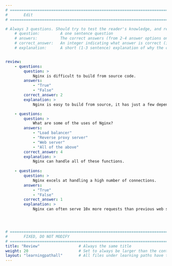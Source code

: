 ```yaml
---
# ================================================================================
#       Edit
# ================================================================================

# Always 3 questions. Should try to test the reader's knowledge, and reinforce the key points you want them to remember.
    # question:         A one sentence question
    # answers:          The correct answers (from 2-4 answer options only). Should be surrounded by quotes.
    # correct_answer:   An integer indicating what answer is correct (index starts from 0)
    # explanation:      A short (1-3 sentence) explanation of why the correct answer is correct. Can add additional context if desired


review:
    - questions:
        question: >
            Nginx is difficult to build from source code.
        answers:
            - "True"
            - "False"
        correct_answer: 2                    
        explanation: >
            Nginx is easy to build from source, it has just a few dependencies.

    - questions:
        question: >
            What are some of the uses of Nginx?
        answers:
            - "Load balancer"
            - "Reverse proxy server"
            - "Web server"
            - "All of the above"
        correct_answer: 4                  
        explanation: >
            Nginx can handle all of these functions.
               
    - questions:
        question: >
            Nginx excels at handling a high number of connections.
        answers:
            - "True"
            - "False"
        correct_answer: 1                    
        explanation: >
            Nginx can often serve 10x more requests than previous web servers.




# ================================================================================
#       FIXED, DO NOT MODIFY
# ================================================================================
title: "Review"                 # Always the same title
weight: 20                      # Set to always be larger than the content in this path
layout: "learningpathall"       # All files under learning paths have this same wrapper
---
```

